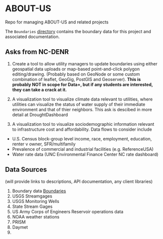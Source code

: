 # ABOUT-US
Repo for managing ABOUT-US and related projects

The ```Boundaries``` [directory](Boundaries) contains the boundary data for this project and associated documentation. 


## Asks from NC-DENR

1. Create a tool to allow utility managers to update boundaries using either geospatial data uploads or map-based point-and-click polygon editing/drawing. (Probably based on GeoNode or some custom combination of leaflet, GeoGig, PostGIS and Geoserver). **This is probably NOT in scope for Data+, but if any students are interested, they can take a crack at it.**

2. A visualization tool to visualize climate data relevant to utilities, where utilities can visualize the status of water supply of their immediate environment and that of thier neighbors. This ask is descibed in more detail at DroughtDashboard

 
 3. A visualization tool to visualize sociodemographic information relevant to infrastructure cost and affordability. Data flows to consider include
 
  - U.S. Census block-group level income, race, employment, education, renter v owner, SFR/multifamily
  - Prevalence of commercial and industrial facilities (e.g. ReferenceUSA)
  - Water rate data (UNC Environmental Finance Center NC rate dashboard)


## Data Sources
(will provide links to descriptions, API documentation, any client libraries)

1. Boundary data [Boundaries](Boundaries)
2. USGS Streamgages
3. USGS Monitoring Wells
4. State Stream Gages
5. US Army Corps of Engineers Reservoir operations data
6. NOAA weather stations
7. PRISM
8. Daymet
9. 
